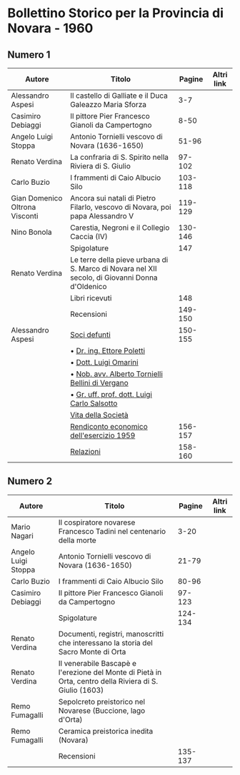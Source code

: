 # Bollettino Storico per la Provincia di Novara - 1960

## Numero 1

| Autore                         | Titolo                                                                                              | Pagine  | Altri link |
|--------------------------------|-----------------------------------------------------------------------------------------------------|---------|------------|
| Alessandro Aspesi              | Il castello di Galliate e il Duca Galeazzo Maria Sforza                                             | 3-7     |            |
| Casimiro Debiaggi              | Il pittore Pier Francesco Gianoli da Campertogno                                                    | 8-50    |            |
| Angelo Luigi Stoppa            | Antonio Tornielli vescovo di Novara (1636-1650)                                                     | 51-96   |            |
| Renato Verdina                 | La confraria di S. Spirito nella Riviera di S. Giulio                                               | 97-102  |            |
| Carlo Buzio                    | I frammenti di Caio Albucio Silo                                                                    | 103-118 |            |
| Gian Domenico Oltrona Visconti | Ancora sui natali di Pietro Filarlo, vescovo di Novara, poi papa Alessandro V                       | 119-129 |            |
| Nino Bonola                    | Carestia, Negroni e il Collegio Caccia (IV)                                                         | 130-146 |            |
|                                | Spigolature                                                                                         | 147     |            |
| Renato Verdina                 | Le terre della pieve urbana di S. Marco di Novara nel XII secolo, di Giovanni Donna d'Oldenico      |         |            |
|                                | Libri ricevuti                                                                                      | 148     |            |
|                                | Recensioni                                                                                          | 149-150 |            |
| Alessandro Aspesi              | [Soci defunti](http://www.ssno.it/BSPNo/bspn_vita60.html#603)                                       | 150-155 |            |
|                                | • [Dr. ing. Ettore Poletti](http://www.ssno.it/BSPNo/bspn_vita60.html#603-1)                        |         |            |
|                                | • [Dott. Luigi Omarini](http://www.ssno.it/BSPNo/bspn_vita60.html#603-2)                            |         |            |
|                                | • [Nob. avv. Alberto Tornielli Bellini di Vergano](http://www.ssno.it/BSPNo/bspn_vita60.html#603-3) |         |            |
|                                | • [Gr. uff. prof. dott. Luigi Carlo Salsotto](http://www.ssno.it/BSPNo/bspn_vita60.html#603-4)      |         |            |
|                                | [Vita della Società](http://www.ssno.it/BSPNo/bspn_vita60.html#600)                                 |         |            |
|                                | [Rendiconto economico dell'esercizio 1959](http://www.ssno.it/BSPNo/bspn_vita60.html#601)           | 156-157 |            |
|                                | [Relazioni](http://www.ssno.it/BSPNo/bspn_vita60.html#602)                                          | 158-160 |            |

## Numero 2

| Autore              | Titolo                                                                                                  | Pagine  | Altri link |
|---------------------|---------------------------------------------------------------------------------------------------------|---------|------------|
| Mario Nagari        | Il cospiratore novarese Francesco Tadini nel centenario della morte                                     | 3-20    |            |
| Angelo Luigi Stoppa | Antonio Tornielli vescovo di Novara (1636-1650)                                                         | 21-79   |            |
| Carlo Buzio         | I frammenti di Caio Albucio Silo                                                                        | 80-96   |            |
| Casimiro Debiaggi   | Il pittore Pier Francesco Gianoli da Campertogno                                                        | 97-123  |            |
|                     | Spigolature                                                                                             | 124-134 |            |
| Renato Verdina      | Documenti, registri, manoscritti che interessano la storia del Sacro Monte di Orta                      |         |            |
| Renato Verdina      | Il venerabile Bascapè e l'erezione del Monte di Pietà in Orta, centro della Riviera di S. Giulio (1603) |         |            |
| Remo Fumagalli      | Sepolcreto preistorico nel Novarese (Buccione, lago d'Orta)                                             |         |            |
| Remo Fumagalli      | Ceramica preistorica inedita (Novara)                                                                   |         |            |
|                     | Recensioni                                                                                              | 135-137 |            |
